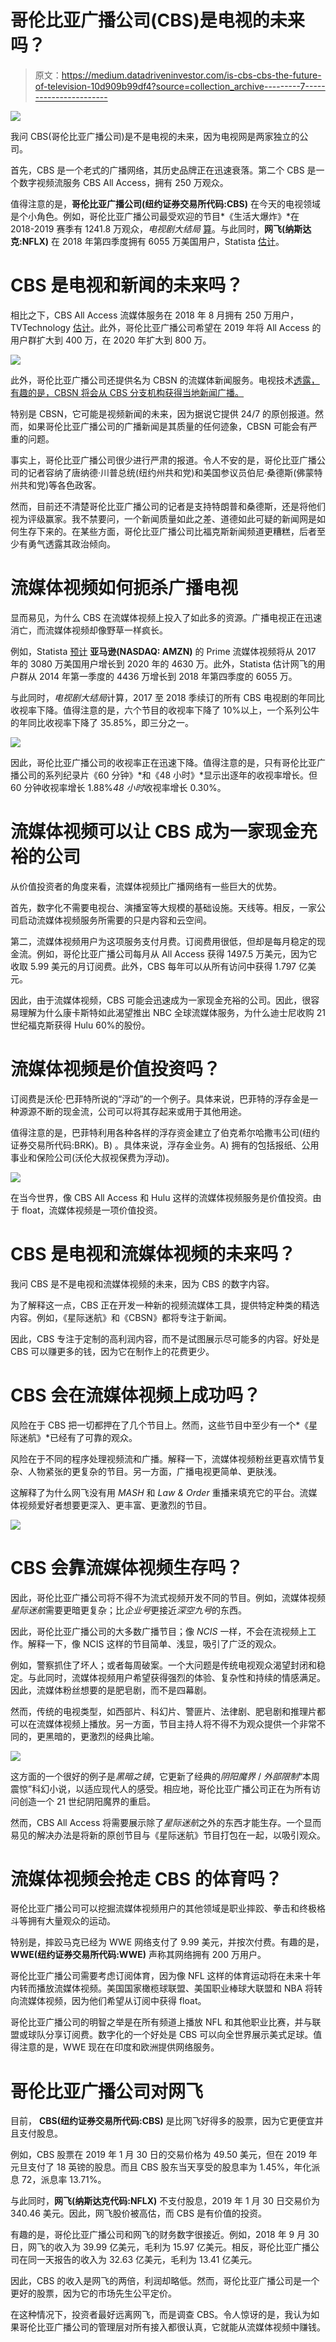 # 哥伦比亚广播公司(CBS)是电视的未来吗？

> 原文：<https://medium.datadriveninvestor.com/is-cbs-cbs-the-future-of-television-10d909b99df4?source=collection_archive---------7----------------------->

[![](img/1bbb2a2b291205cd3656539b03c33bc0.png)](http://www.track.datadriveninvestor.com/1B9E)

我问 CBS(哥伦比亚广播公司)是不是电视的未来，因为电视网是两家独立的公司。

首先，CBS 是一个老式的广播网络，其历史品牌正在迅速衰落。第二个 CBS 是一个数字视频流服务 CBS All Access，拥有 250 万观众。

值得注意的是，**哥伦比亚广播公司(纽约证券交易所代码:CBS)** 在今天的电视领域是个小角色。例如，哥伦比亚广播公司最受欢迎的节目*《生活大爆炸》*在 2018-2019 赛季有 1241.8 万观众，*电视剧大结局* [算](https://tvseriesfinale.com/tv-show/cbs-2018-19-season-ratings/)。与此同时，**网飞(纳斯达克:NFLX)** 在 2018 年第四季度拥有 6055 万美国用户，Statista [估计](https://www.statista.com/statistics/693936/global-number-of-amazon-prime-video-subscribers-region/)。

# **CBS 是电视和新闻的未来吗？**

相比之下，CBS All Access 流媒体服务在 2018 年 8 月拥有 250 万用户，TVTechnology [估计](https://www.tvtechnology.com/news/cbs-all-access-reports-2-5-million-subscribers)。此外，哥伦比亚广播公司希望在 2019 年将 All Access 的用户群扩大到 400 万，在 2020 年扩大到 800 万。

![](img/dffd95d69e771f2c2265f89957a1c445.png)

此外，哥伦比亚广播公司还提供名为 CBSN 的流媒体新闻服务。电视技术[透露，有趣的是，CBSN 将会从 CBS 分支机构获得当地新闻广播。](https://www.tvtechnology.com/news/cbsn-to-stream-local-affiliatess-newscasts)

特别是 CBSN，它可能是视频新闻的未来，因为据说它提供 24/7 的原创报道。然而，如果哥伦比亚广播公司的广播新闻是其质量的任何迹象，CBSN 可能会有严重的问题。

事实上，哥伦比亚广播公司很少进行严肃的报道。令人不安的是，哥伦比亚广播公司的记者容纳了唐纳德·川普总统(纽约州共和党)和美国参议员伯尼·桑德斯(佛蒙特州共和党)等各色政客。

然而，目前还不清楚哥伦比亚广播公司的记者是支持特朗普和桑德斯，还是将他们视为评级赢家。我不禁要问，一个新闻质量如此之差、道德如此可疑的新闻网是如何生存下来的。在某些方面，哥伦比亚广播公司比福克斯新闻频道更糟糕，后者至少有勇气透露其政治倾向。

# **流媒体视频如何扼杀广播电视**

显而易见，为什么 CBS 在流媒体视频上投入了如此多的资源。广播电视正在迅速消亡，而流媒体视频却像野草一样疯长。

例如，Statista [预计](https://www.statista.com/statistics/693936/global-number-of-amazon-prime-video-subscribers-region/) **亚马逊(NASDAQ: AMZN)** 的 Prime 流媒体视频将从 2017 年的 3080 万美国用户增长到 2020 年的 4630 万。此外，Statista 估计网飞的用户群从 2014 年第一季度的 4436 万增长到 2018 年第四季度的 6055 万。

与此同时，*电视剧大结局*计算，2017 至 2018 季续订的所有 CBS 电视剧的年同比收视率下降。值得注意的是，六个节目的收视率下降了 10%以上，一个系列公牛的年同比收视率下降了 35.85%，即三分之一。

![](img/eeeb1786cb7446cc06d32a88275b6cf9.png)

因此，哥伦比亚广播公司的收视率正在迅速下降。值得注意的是，只有哥伦比亚广播公司的系列纪录片《60 分钟》*和《48 小时》*显示出逐年的收视率增长。但 60 分钟收视率增长 1.88%*48 小时*收视率增长 0.30%。

# **流媒体视频可以让 CBS 成为一家现金充裕的公司**

从价值投资者的角度来看，流媒体视频比广播网络有一些巨大的优势。

首先，数字化不需要电视台、演播室等大规模的基础设施。天线等。相反，一家公司启动流媒体视频服务所需要的只是内容和云空间。

第二，流媒体视频用户为这项服务支付月费。订阅费用很低，但却是每月稳定的现金流。例如，哥伦比亚广播公司每月从 All Access 获得 1497.5 万美元，因为它收取 5.99 美元的月订阅费。此外，CBS 每年可以从所有访问中获得 1.797 亿美元。

因此，由于流媒体视频，CBS 可能会迅速成为一家现金充裕的公司。因此，很容易理解为什么康卡斯特如此渴望推出 NBC 全球流媒体服务，为什么迪士尼收购 21 世纪福克斯获得 Hulu 60%的股份。

# **流媒体视频是价值投资吗？**

订阅费是沃伦·巴菲特所说的“浮动”的一个例子。具体来说，巴菲特的浮存金是一种源源不断的现金流，公司可以将其存起来或用于其他用途。

值得注意的是，巴菲特利用各种各样的浮存资金建立了伯克希尔哈撒韦公司(纽约证券交易所代码:BRK)。B) 。具体来说，浮存金业务。A) 拥有的包括报纸、公用事业和保险公司(沃伦大叔视保费为浮动)。

![](img/3bd94f2488f523c7ebbde513a84c41f3.png)

在当今世界，像 CBS All Access 和 Hulu 这样的流媒体视频服务是价值投资。由于 float，流媒体视频是一项价值投资。

# CBS 是电视和流媒体视频的未来吗？

我问 CBS 是不是电视和流媒体视频的未来，因为 CBS 的数字内容。

为了解释这一点，CBS 正在开发一种新的视频流媒体工具，提供特定种类的精选内容。例如，《星际迷航》和《CBSN》都将专注于新闻。

因此，CBS 专注于定制的高利润内容，而不是试图展示尽可能多的内容。好处是 CBS 可以赚更多的钱，因为它在制作上的花费更少。

# **CBS 会在流媒体视频上成功吗？**

风险在于 CBS 把一切都押在了几个节目上。然而，这些节目中至少有一个*《星际迷航》*已经有了可靠的观众。

风险在于不同的程序处理视频流和广播。解释一下，流媒体视频粉丝更喜欢情节复杂、人物紧张的更复杂的节目。另一方面，广播电视更简单、更肤浅。

这解释了为什么网飞没有用 *MASH* 和 *Law & Order* 重播来填充它的平台。流媒体视频爱好者想要更深入、更丰富、更激烈的节目。

![](img/2506e09d8aa2fee783aba7aba9de6661.png)

# **CBS 会靠流媒体视频生存吗？**

因此，哥伦比亚广播公司将不得不为流式视频开发不同的节目。例如，流媒体视频*星际迷航*需要更暗更复杂；比*企业号*更接近*深空九号*的东西。

因此，哥伦比亚广播公司的大多数广播节目；像 *NCIS* 一样，不会在流视频上工作。解释一下，像 NCIS 这样的节目简单、浅显，吸引了广泛的观众。

例如，警察抓住了坏人；或者每周破案。一个大问题是传统电视观众渴望封闭和稳定。与此同时，流媒体视频用户希望获得强烈的体验、复杂性和持续的情感满足。因此，流媒体粉丝想要的是肥皂剧，而不是四幕剧。

然而，传统的电视类型，如西部片、科幻片、警匪片、法律剧、肥皂剧和推理片都可以在流媒体视频上播放。另一方面，节目主持人将不得不为观众提供一个非常不同的，更黑暗的，更激烈的经典比喻。

![](img/82bae736ec44ddca3a46008e31480f6f.png)

这方面的一个很好的例子是*黑暗之镜*，它更新了经典的*阴阳魔界* / *外部限制*“本周震惊”科幻小说，以适应现代人的感受。相应地，哥伦比亚广播公司正在为所有访问创造一个 21 世纪阴阳魔界的重启。

然而，CBS All Access 将需要展示除了*星际迷航*之外的东西才能生存。一个显而易见的解决办法是将新的原创节目与《星际迷航》节目打包在一起，以吸引观众。

# **流媒体视频会抢走 CBS 的体育吗？**

哥伦比亚广播公司可以挖掘流媒体视频用户的其他领域是职业摔跤、拳击和终极格斗等拥有大量观众的运动。

特别是，摔跤马克已经为 WWE 网络支付了 9.99 美元，并按次付费。有趣的是， **WWE(纽约证券交易所代码:WWE)** 声称其网络拥有 200 万用户。

哥伦比亚广播公司需要考虑订阅体育，因为像 NFL 这样的体育运动将在未来十年内转而播放流媒体视频。美国国家橄榄球联盟、美国职业棒球大联盟和 NBA 将转向流媒体视频，因为他们希望从订阅中获得 float。

哥伦比亚广播公司的明智之举是在所有频道上播放 NFL 和其他职业比赛，并与联盟或球队分享订阅费。数字化的一个好处是 CBS 可以向全世界展示美式足球。值得注意的是，WWE 现在在印度和欧洲提供网络服务。

# **哥伦比亚广播公司对网飞**

目前， **CBS(纽约证券交易所代码:CBS)** 是比网飞好得多的股票，因为它更便宜并且支付股息。

例如，CBS 股票在 2019 年 1 月 30 日的交易价格为 49.50 美元，但在 2019 年元旦支付了 18 英镑的股息。而且 CBS 股东当天享受的股息率为 1.45%，年化派息 72，派息率 13.71%。

与此同时，**网飞(纳斯达克代码:NFLX)** 不支付股息，2019 年 1 月 30 日交易价为 340.46 美元。因此，网飞股价被高估，而 CBS 是有价值的投资。

有趣的是，哥伦比亚广播公司和网飞的财务数字很接近。例如，2018 年 9 月 30 日，网飞的收入为 39.99 亿美元，毛利为 15.97 亿美元。相反，哥伦比亚广播公司在同一天报告的收入为 32.63 亿美元，毛利为 13.41 亿美元。

因此，CBS 的收入是网飞的两倍，利润却略低。然而，哥伦比亚广播公司是一个更好的股票，因为它的市场先生公平定价。

在这种情况下，投资者最好远离网飞，而是调查 CBS。令人惊讶的是，我认为如果哥伦比亚广播公司的管理层对所有接入都很认真，它就能从流媒体视频中赚钱。
